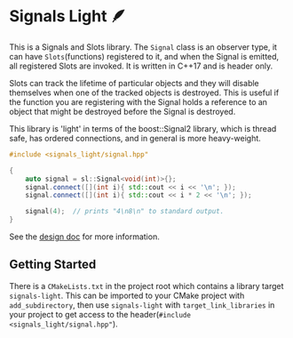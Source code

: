 # Signals Light 🪶

This is a Signals and Slots library. The `Signal` class is an observer type, it
can have `Slots`(functions) registered to it, and when the Signal is emitted,
all registered Slots are invoked. It is written in C++17 and is header only.

Slots can track the lifetime of particular objects and they will disable
themselves when one of the tracked objects is destroyed. This is useful if the
function you are registering with the Signal holds a reference to an object that
might be destroyed before the Signal is destroyed.

This library is 'light' in terms of the boost::Signal2 library, which is thread
safe, has ordered connections, and in general is more heavy-weight.

```cpp
#include <signals_light/signal.hpp"

{
    auto signal = sl::Signal<void(int)>{};
    signal.connect([](int i){ std::cout << i << '\n'; });
    signal.connect([](int i){ std::cout << i * 2 << '\n'; });

    signal(4);  // prints "4\n8\n" to standard output.
}
```

See the [design doc](docs/design.md) for more information.

## Getting Started

There is a `CMakeLists.txt` in the project root which contains a library target
`signals-light`. This can be imported to your CMake project with
`add_subdirectory`, then use `signals-light` with `target_link_libraries` in
your project to get access to the header(`#include <signals_light/signal.hpp"`).
